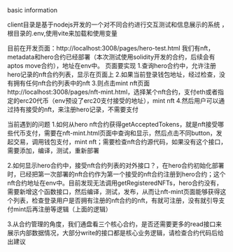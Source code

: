basic information

client目录是基于nodejs开发的一个对不同合约进行交互测试和信息展示的系统
，
根目录的.env,使用vite来加载和使用变量

目前在开发页面：http://localhost:3008/pages/hero-test.html
我们有nft，metadata和hero合约已经部署（本次测试使用solidity开发的合约，后续会有aptos move合约），地址在env中。
页面要实现
1.查询hero合约中，允许注册hero记录的nft合约列表，显示在页面上
2.如果当前登录钱包地址，经过检查，没有拥有任何nft合约列表中的nft
3.则点击mint nft页面http://localhost:3008/pages/nft-mint.html，选择某个nft合约，支付eth或者指定的erc20代币（env预设了erc20支付接受的地址），mint nft
4.然后用户可以通过持有接受的nft，来注册hero记录，不需要支付


当前遇到的问题
1.如何从hero nft合约获得getAcceptedTokens，就是nft接受哪些代币支付，需要在nft-mint.html页面中查询和显示，然后点击不同button，发起交易，调用钱包支付，mint nft；需要检查nft合约源代码，如果没有这个接口，需要添加，编译，测试，重新部署

2.如何显示hero合约中，接受nft合约列表的对外接口？，在hero合约初始化部署时，已经把第一次部署的nft合约作为第一个接受的nft合约注册到hero合约；这个nft合约地址在env中。目前发现无法调用getRegisteredNFTs，hero合约没有，需要新增这个函数接口，然后编译，测试，发布，从而让nft-mint页面能够获得这个列表，检查登录用户是否拥有注册的nft合约的nft，有就可注册，没有就引导支付mint后再注册等逻辑（上面的逻辑）

3.从合约管理的角度，我们通盘看三个核心合约，是否还需要更多的read接口来展示内部数据情况，大部分write的接口都是核心业务逻辑，请检查合约代码后给出建议